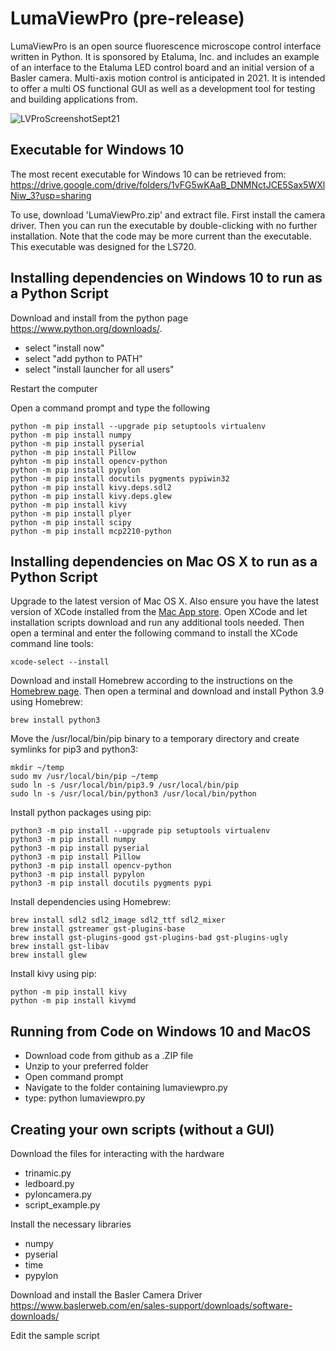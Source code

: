 # LumaViewPro (pre-release)
LumaViewPro is an open source fluorescence microscope control interface written in Python.  It is sponsored by Etaluma, Inc. and includes an example of an interface to the Etaluma LED control board and an initial version of a Basler camera.  Multi-axis motion control is anticipated in 2021. It is intended to offer a multi OS functional GUI as well as a development tool for testing and building applications from.

![LVProScreenshotSept21](https://user-images.githubusercontent.com/74261093/132131289-ce4dce0b-3fcc-4d69-8dba-0862944329d9.png)


## Executable for Windows 10

The most recent executable for Windows 10 can be retrieved from:
https://drive.google.com/drive/folders/1vFG5wKAaB_DNMNctJCE5Sax5WXlNiw_3?usp=sharing

To use, download 'LumaViewPro.zip' and extract file. First install the camera driver. Then you can run the executable by double-clicking with no further installation. Note that the code may be more current than the executable. This executable was designed for the LS720.

## Installing dependencies on Windows 10 to run as a Python Script
Download and install from the python page https://www.python.org/downloads/.
- select "install now"
- select "add python to PATH"
- select "install launcher for all users"

Restart the computer

Open a command prompt and type the following
```
python -m pip install --upgrade pip setuptools virtualenv
python -m pip install numpy
python -m pip install pyserial
python -m pip install Pillow
pyhton -m pip install opencv-python
python -m pip install pypylon
python -m pip install docutils pygments pypiwin32
python -m pip install kivy.deps.sdl2
python -m pip install kivy.deps.glew
python -m pip install kivy
python -m pip install plyer
python -m pip install scipy
python -m pip install mcp2210-python
```

## Installing dependencies on Mac OS X to run as a Python Script
Upgrade to the latest version of Mac OS X.  Also ensure you have the latest version of XCode installed from the [Mac App store](https://apps.apple.com/us/app/xcode/id497799835?mt=12).  Open XCode and let installation scripts download and run any additional tools needed.  Then open a terminal and enter the following command to install the XCode command line tools:

```
xcode-select --install
```

Download and install Homebrew according to the instructions on the [Homebrew page](https://brew.sh).  Then open a terminal and download and install Python 3.9 using Homebrew:
```
brew install python3
```

Move the /usr/local/bin/pip binary to a temporary directory and create symlinks for pip3 and python3:

```
mkdir ~/temp
sudo mv /usr/local/bin/pip ~/temp
sudo ln -s /usr/local/bin/pip3.9 /usr/local/bin/pip
sudo ln -s /usr/local/bin/python3 /usr/local/bin/python
```

Install python packages using pip:
```
python3 -m pip install --upgrade pip setuptools virtualenv
python3 -m pip install numpy
python3 -m pip install pyserial
python3 -m pip install Pillow
python3 -m pip install opencv-python
python3 -m pip install pypylon
python3 -m pip install docutils pygments pypi
```

Install dependencies using Homebrew:
```
brew install sdl2 sdl2_image sdl2_ttf sdl2_mixer
brew install gstreamer gst-plugins-base
brew install gst-plugins-good gst-plugins-bad gst-plugins-ugly
brew install gst-libav
brew install glew
```

Install kivy using pip:
```
python -m pip install kivy
python -m pip install kivymd
```

## Running from Code on Windows 10 and MacOS

* Download code from github as a .ZIP file
* Unzip to your preferred folder
* Open command prompt
* Navigate to the folder containing lumaviewpro.py
* type: python lumaviewpro.py


## Creating your own scripts (without a GUI)

Download the files for interacting with the hardware
* trinamic.py
* ledboard.py
* pyloncamera.py
* script_example.py

Install the necessary libraries
* numpy
* pyserial
* time
* pypylon

Download and install the Basler Camera Driver
https://www.baslerweb.com/en/sales-support/downloads/software-downloads/

Edit the sample script
